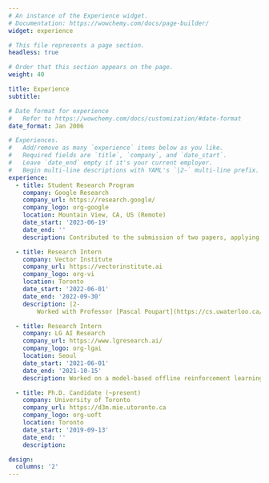 ```yaml
---
# An instance of the Experience widget.
# Documentation: https://wowchemy.com/docs/page-builder/
widget: experience

# This file represents a page section.
headless: true

# Order that this section appears on the page.
weight: 40

title: Experience
subtitle:

# Date format for experience
#   Refer to https://wowchemy.com/docs/customization/#date-format
date_format: Jan 2006

# Experiences.
#   Add/remove as many `experience` items below as you like.
#   Required fields are `title`, `company`, and `date_start`.
#   Leave `date_end` empty if it's your current employer.
#   Begin multi-line descriptions with YAML's `|2-` multi-line prefix.
experience:
  - title: Student Research Program
    company: Google Research
    company_url: https://research.google/
    company_logo: org-google
    location: Mountain View, CA, US (Remote)
    date_start: '2023-06-19'
    date_end: ''
    description: Contributed to the submission of two papers, applying RLAIF to advance language models for personalized recommendations and contributing significantly to the development of the PAX pipeline.

  - title: Research Intern
    company: Vector Institute
    company_url: https://vectorinstitute.ai
    company_logo: org-vi
    location: Toronto
    date_start: '2022-06-01'
    date_end: '2022-09-30'
    description: |2-
        Worked with Professor [Pascal Poupart](https://cs.uwaterloo.ca/~ppoupart/) on a model-based offline reinforcement learning project.

  - title: Research Intern
    company: LG AI Research
    company_url: https://www.lgresearch.ai/
    company_logo: org-lgai
    location: Seoul
    date_start: '2021-06-01'
    date_end: '2021-10-15'
    description: Worked on a model-based offline reinforcement learning project (submitted to ICLR-23).

  - title: Ph.D. Candidate (~present)
    company: University of Toronto
    company_url: https://d3m.mie.utoronto.ca
    company_logo: org-uoft
    location: Toronto
    date_start: '2019-09-13'
    date_end: ''
    description:

design:
  columns: '2'
---
```

